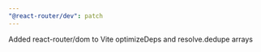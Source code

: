 ```yaml
---
"@react-router/dev": patch
---
```


Added react-router/dom to Vite optimizeDeps and resolve.dedupe arrays
